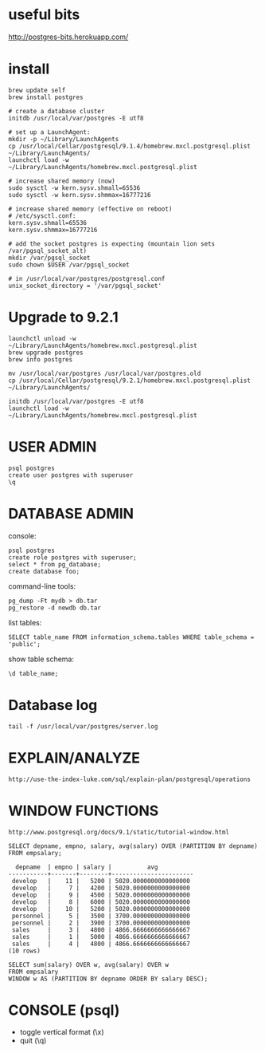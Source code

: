 # useful bits

http://postgres-bits.herokuapp.com/

# install

	brew update self
	brew install postgres

    # create a database cluster
	initdb /usr/local/var/postgres -E utf8

	# set up a LaunchAgent:
    mkdir -p ~/Library/LaunchAgents
    cp /usr/local/Cellar/postgresql/9.1.4/homebrew.mxcl.postgresql.plist ~/Library/LaunchAgents/
    launchctl load -w ~/Library/LaunchAgents/homebrew.mxcl.postgresql.plist

    # increase shared memory (now)
    sudo sysctl -w kern.sysv.shmall=65536
    sudo sysctl -w kern.sysv.shmmax=16777216

    # increase shared memory (effective on reboot)
    # /etc/sysctl.conf:
    kern.sysv.shmall=65536
    kern.sysv.shmmax=16777216

    # add the socket postgres is expecting (mountain lion sets /var/pgsql_socket_alt)
    mkdir /var/pgsql_socket
    sudo chown $USER /var/pgsql_socket

    # in /usr/local/var/postgres/postgresql.conf
    unix_socket_directory = '/var/pgsql_socket'

# Upgrade to 9.2.1

    launchctl unload -w ~/Library/LaunchAgents/homebrew.mxcl.postgresql.plist
    brew upgrade postgres
    brew info postgres

    mv /usr/local/var/postgres /usr/local/var/postgres.old
    cp /usr/local/Cellar/postgresql/9.2.1/homebrew.mxcl.postgresql.plist ~/Library/LaunchAgents/

    initdb /usr/local/var/postgres -E utf8
    launchctl load -w ~/Library/LaunchAgents/homebrew.mxcl.postgresql.plist

# USER ADMIN

	psql postgres
	create user postgres with superuser
	\q

# DATABASE ADMIN

console:

	psql postgres
    create role postgres with superuser;
    select * from pg_database;
    create database foo;

command-line tools:

    pg_dump -Ft mydb > db.tar
    pg_restore -d newdb db.tar

list tables:

    SELECT table_name FROM information_schema.tables WHERE table_schema = 'public';

show table schema:

    \d table_name;

# Database log

    tail -f /usr/local/var/postgres/server.log


# EXPLAIN/ANALYZE

    http://use-the-index-luke.com/sql/explain-plan/postgresql/operations

# WINDOW FUNCTIONS

    http://www.postgresql.org/docs/9.1/static/tutorial-window.html

    SELECT depname, empno, salary, avg(salary) OVER (PARTITION BY depname) FROM empsalary;

      depname  | empno | salary |          avg
    -----------+-------+--------+-----------------------
     develop   |    11 |   5200 | 5020.0000000000000000
     develop   |     7 |   4200 | 5020.0000000000000000
     develop   |     9 |   4500 | 5020.0000000000000000
     develop   |     8 |   6000 | 5020.0000000000000000
     develop   |    10 |   5200 | 5020.0000000000000000
     personnel |     5 |   3500 | 3700.0000000000000000
     personnel |     2 |   3900 | 3700.0000000000000000
     sales     |     3 |   4800 | 4866.6666666666666667
     sales     |     1 |   5000 | 4866.6666666666666667
     sales     |     4 |   4800 | 4866.6666666666666667
    (10 rows)

    SELECT sum(salary) OVER w, avg(salary) OVER w
    FROM empsalary
    WINDOW w AS (PARTITION BY depname ORDER BY salary DESC);

# CONSOLE (psql)

* toggle vertical format (\x)
* quit (\q)
